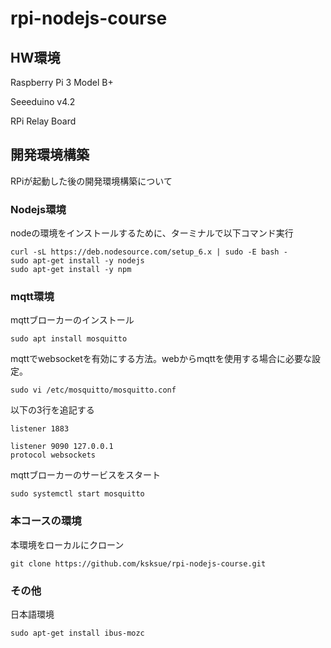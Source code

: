 # rpi-nodejs-course

## HW環境
Raspberry Pi 3 Model B+

Seeeduino v4.2

RPi Relay Board

## 開発環境構築
RPiが起動した後の開発環境構築について

### Nodejs環境
nodeの環境をインストールするために、ターミナルで以下コマンド実行

```
curl -sL https://deb.nodesource.com/setup_6.x | sudo -E bash -
sudo apt-get install -y nodejs
sudo apt-get install -y npm
```

### mqtt環境
mqttブローカーのインストール
```
sudo apt install mosquitto
```

mqttでwebsocketを有効にする方法。webからmqttを使用する場合に必要な設定。

```
sudo vi /etc/mosquitto/mosquitto.conf
```
以下の3行を追記する

```
listener 1883

listener 9090 127.0.0.1
protocol websockets
```

mqttブローカーのサービスをスタート
```
sudo systemctl start mosquitto
```

### 本コースの環境
本環境をローカルにクローン

```
git clone https://github.com/ksksue/rpi-nodejs-course.git
```

### その他
日本語環境
```
sudo apt-get install ibus-mozc
```
